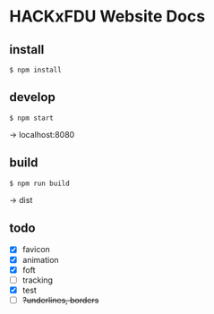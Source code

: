 # HACKxFDU Website Docs

## install

`$ npm install`

## develop

`$ npm start`

-> localhost:8080

## build

`$ npm run build`

-> dist

## todo
- [x] favicon
- [x] animation
- [x] foft
- [ ] tracking
- [x] test
- [ ] ~~?underlines, borders~~

